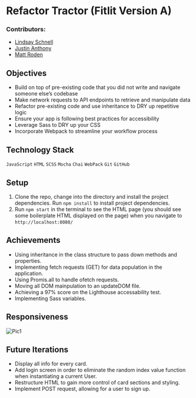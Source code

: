 # Refactor Tractor (Fitlit Version A)

### Contributors: 

- [Lindsay Schnell](https://github.com/lschnell8)
- [Justin Anthony](https://github.com/justincanthony)
- [Matt Roden](https://github.com/Matt-Roden)

## Objectives

- Build on top of pre-existing code that you did not write and navigate someone else’s codebase
- Make network requests to API endpoints to retrieve and manipulate data
- Refactor pre-existing code and use inheritance to DRY up repetitive logic
- Ensure your app is following best practices for accessibility
- Leverage Sass to DRY up your CSS
- Incorporate Webpack to streamline your workflow process

## Technology Stack

`JavaScript` `HTML` `SCSS` `Mocha` `Chai` `WebPack` `Git` `GitHub` 

## Setup

1. Clone the repo, change into the directory and install the project dependencies. Run `npm install` to install project dependencies.
1. Run `npm start` in the terminal to see the HTML page (you should see some boilerplate HTML displayed on the page) when you navigate to `http://localhost:8080/`

## Achievements

- Using inheritance in the class structure to pass down methods and properties.
- Implementing fetch requests (GET) for data population in the application.
- Using Promis.all to handle ofetch requests.
- Moving all DOM mainpulation to an updateDOM file.
- Achieving a 97% score on the Lighthouse accessability test.
- Implementing Sass variables.

## Responsiveness

![Pic1](https://res.cloudinary.com/yoroden/image/upload/v1627945700/Screen_Shot_2021-08-02_at_5.03.40_PM_hubpb2.png)

## Future Iterations

- Display all info for every card.
- Add login screen in order to eliminate the random index value function when instantiating a current User.
- Restructure HTML to gain more control of card sections and styling.
- Implement POST request, allowing for a user to sign up.

